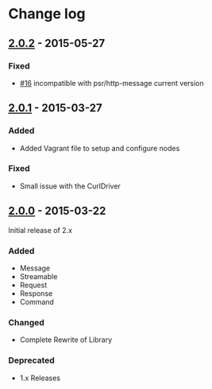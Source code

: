 Change log
==========

## [2.0.2] - 2015-05-27

### Fixed

- [#16] incompatible with psr/http-message current version

## [2.0.1] - 2015-03-27

### Added

- Added Vagrant file to setup and configure nodes

### Fixed

- Small issue with the CurlDriver


## [2.0.0] - 2015-03-22

Initial release of 2.x

### Added

- Message
- Streamable
- Request
- Response
- Command

### Changed

- Complete Rewrite of Library

### Deprecated

- 1.x Releases

[2.0.2]: https://github.com/nbobtc/bitcoind-php/compare/2.0.1...2.x
[2.0.1]: https://github.com/nbobtc/bitcoind-php/compare/2.0.0...2.0.1
[2.0.0]: https://github.com/nbobtc/bitcoind-php/compare/2d30e2f9ee617f44336581386cd0734613c7353d...2.0.0
[#16]: https://github.com/nbobtc/bitcoind-php/issues/16
